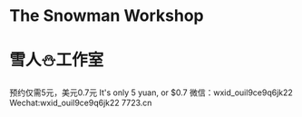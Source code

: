 # The Snowman Workshop
# 雪人⛄工作室
预约仅需5元，美元0.7元
It's only 5 yuan, or $0.7
微信：wxid_ouil9ce9q6jk22
Wechat:wxid_ouil9ce9q6jk22
7723.cn
